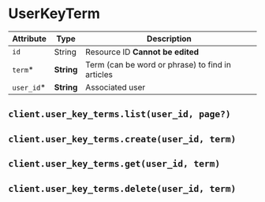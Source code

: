 # UserKeyTerm

| Attribute | Type | Description |
| --------- | ---- | ----------- |
| `id`       | String     | Resource ID **Cannot be edited** |
| `term`*    | **String** | Term (can be word or phrase) to find in articles |
| `user_id`* | **String** | Associated user |

## `client.user_key_terms.list(user_id, page?)`

## `client.user_key_terms.create(user_id, term)`

## `client.user_key_terms.get(user_id, term)`

## `client.user_key_terms.delete(user_id, term)`
